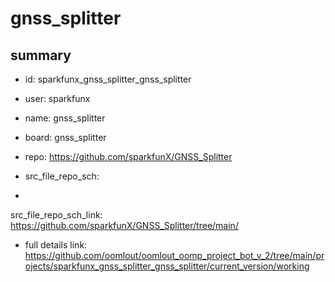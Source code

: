 # gnss_splitter
 
## summary 
* id: sparkfunx_gnss_splitter_gnss_splitter
* user: sparkfunx
* name: gnss_splitter
* board: gnss_splitter
* repo: https://github.com/sparkfunX/GNSS_Splitter



* src_file_repo_sch: 
*
 src_file_repo_sch_link: https://github.com/sparkfunX/GNSS_Splitter/tree/main/
* full details link: https://github.com/oomlout/oomlout_oomp_project_bot_v_2/tree/main/projects/sparkfunx_gnss_splitter_gnss_splitter/current_version/working  






